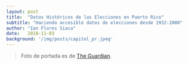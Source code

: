 ```yaml
---
layout: post
title:  "Datos Históricos de las Elecciones en Puerto Rico"
subtitle: "Haciendo accesible datos de elecciones desde 1932-2000"
author: "Ian Flores Siaca"
date:   2018-11-03
background: '/img/posts/capitol_pr.jpeg'
---
```


> Foto de portada es de [The Guardian](https://www.theguardian.com/world/2017/jun/10/puerto-rico-vote-statehood-us-economy). 
